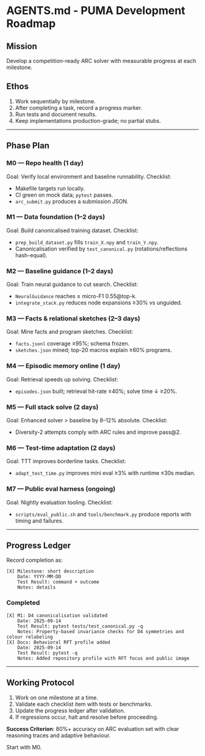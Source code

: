 # AGENTS.md - PUMA Development Roadmap

## Mission
Develop a competition-ready ARC solver with measurable progress at each milestone.

## Ethos
1. Work sequentially by milestone.
2. After completing a task, record a progress marker.
3. Run tests and document results.
4. Keep implementations production-grade; no partial stubs.

---

## Phase Plan

### M0 — Repo health (1 day)
Goal: Verify local environment and baseline runnability.
Checklist:
- Makefile targets run locally.
- CI green on mock data; `pytest` passes.
- `arc_submit.py` produces a submission JSON.

### M1 — Data foundation (1–2 days)
Goal: Build canonicalised training dataset.
Checklist:
- `prep_build_dataset.py` fills `train_X.npy` and `train_Y.npy`.
- Canonicalisation verified by `test_canonical.py` (rotations/reflections hash-equal).

### M2 — Baseline guidance (1–2 days)
Goal: Train neural guidance to cut search.
Checklist:
- `NeuralGuidance` reaches ≥ micro-F1 0.55@top-k.
- `integrate_stack.py` reduces node expansions ≥30% vs unguided.

### M3 — Facts & relational sketches (2–3 days)
Goal: Mine facts and program sketches.
Checklist:
- `facts.jsonl` coverage ≥95%; schema frozen.
- `sketches.json` mined; top-20 macros explain ≥60% programs.

### M4 — Episodic memory online (1 day)
Goal: Retrieval speeds up solving.
Checklist:
- `episodes.json` built; retrieval hit-rate ≥40%; solve time ↓ ≥20%.

### M5 — Full stack solve (2 days)
Goal: Enhanced solver > baseline by 8–12% absolute.
Checklist:
- Diversity-2 attempts comply with ARC rules and improve pass@2.

### M6 — Test-time adaptation (2 days)
Goal: TTT improves borderline tasks.
Checklist:
- `adapt_test_time.py` improves mini eval ≥3% with runtime ≤30s median.

### M7 — Public eval harness (ongoing)
Goal: Nightly evaluation tooling.
Checklist:
- `scripts/eval_public.sh` and `tools/benchmark.py` produce reports with timing and failures.

---

## Progress Ledger
Record completion as:

```
[X] Milestone: short description
    Date: YYYY-MM-DD
    Test Result: command + outcome
    Notes: details
```

### Completed
```
[X] M1: D4 canonicalisation validated
    Date: 2025-09-14
    Test Result: pytest tests/test_canonical.py -q
    Notes: Property-based invariance checks for D4 symmetries and colour relabeling
[X] Docs: Behavioral RFT profile added
    Date: 2025-09-14
    Test Result: pytest -q
    Notes: Added repository profile with RFT focus and public image
```

---

## Working Protocol
1. Work on one milestone at a time.
2. Validate each checklist item with tests or benchmarks.
3. Update the progress ledger after validation.
4. If regressions occur, halt and resolve before proceeding.

**Success Criterion**: 80%+ accuracy on ARC evaluation set with clear reasoning traces and adaptive behaviour.

Start with M0.

